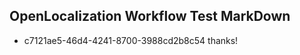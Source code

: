 ## OpenLocalization Workflow Test MarkDown
* c7121ae5-46d4-4241-8700-3988cd2b8c54 thanks!

<!--HONumber=Aug16_HO3-->


